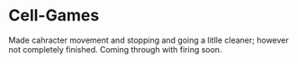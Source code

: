 # Cell-Games

Made cahracter movement and stopping and going a litlle cleaner; however not completely finished. Coming through with firing soon.
